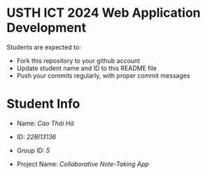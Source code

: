 USTH ICT 2024 Web Application Development
=====================================================

Students are expected to:

* Fork this repository to your github account
* Update student name and ID to this README file
* Push your commits regularly, with proper commit messages

Student Info
=======================




* Name: *Cao Thái Hà*
* ID: *22BI13136*

* Group ID: *5*
* Project Name: *Collaborative Note-Taking App*
